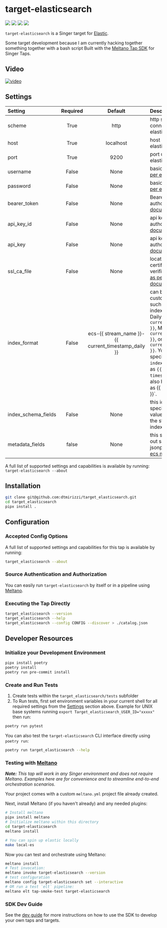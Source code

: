 # target-elasticsearch

![](https://img.shields.io/badge/Maintenance%20Status-Active%20(Stable)-brightgreen)
![](https://img.shields.io/pypi/dm/target-elasticsearch?color=3438BF&label=PyPI%20Downloads&)
![](https://img.shields.io/pypi/v/target-elasticsearch?color=3438BF&label=PyPI%20Package%20Version&)
![](https://github.com/dtmirizzi/target-elasticsearch/actions/workflows/ci_workflow.yml/badge.svg)

`target-elasticsearch` is a Singer target for [Elastic](https://www.elastic.co/).

Some target development because I am currently hacking together something together with a bash script
Built with the [Meltano Tap SDK](https://sdk.meltano.com) for Singer Taps.

## Video

[![video](http://img.youtube.com/vi/k6yr8P1f93U/0.jpg)](https://www.youtube.com/watch?v=k6yr8P1f93U "target")


## Settings

| Setting             | Required |                       Default                       | Description                                                                                                                                                                                                                                                                                                                                                                                             |
|:--------------------|:--------:|:---------------------------------------------------:|:--------------------------------------------------------------------------------------------------------------------------------------------------------------------------------------------------------------------------------------------------------------------------------------------------------------------------------------------------------------------------------------------------------|
| scheme              |   True   |                        http                         | http scheme used for connecting to elasticsearch                                                                                                                                                                                                                                                                                                                                                        |
| host                |   True   |                      localhost                      | host used to connect to elasticsearch                                                                                                                                                                                                                                                                                                                                                                   |
| port                |   True   |                        9200                         | port use to connect to elasticsearch                                                                                                                                                                                                                                                                                                                                                                    |
| username            |  False   |                        None                         | basic auth username [as per elastic documentation](https://www.elastic.co/guide/en/elasticsearch/client/python-api/current/connecting.html##auth-basic)                                                                                                                                                                                                                                                 |
| password            |  False   |                        None                         | basic auth password [as per elastic documentation](https://www.elastic.co/guide/en/elasticsearch/client/python-api/current/connecting.html##auth-basic)                                                                                                                                                                                                                                                 |
| bearer_token        |  False   |                        None                         | Bearer token for bearer authorization [as per elastic documentation](https://www.elastic.co/guide/en/elasticsearch/client/python-api/current/connecting.html#auth-bearer)                                                                                                                                                                                                                               |
| api_key_id          |  False   |                        None                         | api key id for auth key authorization [as per elastic documentation](https://www.elastic.co/guide/en/elasticsearch/client/python-api/current/connecting.html#auth-apikey)                                                                                                                                                                                                                               |
| api_key             |  False   |                        None                         | api key for auth key authorization [as per elastic documentation](https://www.elastic.co/guide/en/elasticsearch/client/python-api/current/connecting.html#auth-apikey)                                                                                                                                                                                                                                  |
| ssl_ca_file         |  False   |                        None                         | location of the the SSL certificate for cert verification ie. `/some/path` [as per elastic documentation](https://www.elastic.co/guide/en/elasticsearch/client/python-api/current/connecting.html#_verifying_https_with_ca_certificates)                                                                                                                                                                |
| index_format        |  False   | ecs-{{ stream_name }}-{{ current_timestamp_daily }} | can be used to handle custom index formatting such as specifying `-latest` index. Default options: Daily `{{ current_timestamp_daily }}`, Monthly `{{ current_timestamp_monthly }}`, or Yearly `{{ current_timestamp_yearly }}`. You should use fields specified in `index_schema_fields` such as `{{ _id }}` or `{{ timestamp }}` . There are also helper fuctions such as {{ to_daily(timestamp) }}`. |
| index_schema_fields |  False   |                        None                         | this id map allows you to specify specific record values via jsonpath from the stream to be used in index formulation.                                                                                                                                                                                                                                                                                  |
| metadata_fields     |  false   |                        None                         | this should be used to pull out specific fields via jsonpath to be used on for [ecs metadata patters](https://www.elastic.co/guide/en/elasticsearch/reference/current/mapping-fields.html)                                                                                                                                                                                                              |

A full list of supported settings and capabilities is available by running: `target-elasticsearch --about`

## Installation

```bash
git clone git@github.com:dtmirizzi/target_elasticsearch.git
cd target_elasticsearch
pipx install .
```

## Configuration

### Accepted Config Options

A full list of supported settings and capabilities for this
tap is available by running:

```bash
target_elasticsearch --about
```

### Source Authentication and Authorization


You can easily run `target-elasticsearch` by itself or in a pipeline using [Meltano](https://meltano.com/).


### Executing the Tap Directly

```bash
target_elasticsearch --version
target_elasticsearch --help
target_elasticsearch --config CONFIG --discover > ./catalog.json
```

## Developer Resources

### Initialize your Development Environment

```bash
pipx install poetry
poetry install
poetry run pre-commit install
```

### Create and Run Tests

1. Create tests within the `target_elasticsearch/tests` subfolder
1. To Run tests, first set environment variables in your current shell for all required settings from the [Settings](#Settings) section above. Example for UNIX base systems running `export Target_elasticsearch_USER_ID="xxxxx"` then run:

```bash
poetry run pytest
```

You can also test the `target-elasticsearch` CLI interface directly using `poetry run`:

```bash
poetry run target_elasticsearch --help
```

### Testing with [Meltano](https://www.meltano.com)

_**Note:** This tap will work in any Singer environment and does not require Meltano.
Examples here are for convenience and to streamline end-to-end orchestration scenarios._

Your project comes with a custom `meltano.yml` project file already created.

Next, install Meltano (if you haven't already) and any needed plugins:

```bash
# Install meltano
pipx install meltano
# Initialize meltano within this directory
cd target-elasticsearch
meltano install
```

```bash
# You can spin up elastic locally
make local-es
```

Now you can test and orchestrate using Meltano:

```bash
meltano install
# Test invocation:
meltano invoke target-elasticsearch --version
# test configuration
meltano config target-elasticsearch set --interactive
# OR run a test `elt` pipeline:
meltano elt tap-smoke-test target-elasticsearch
```

### SDK Dev Guide

See the [dev guide](https://sdk.meltano.com/en/latest/dev_guide.html) for more instructions on how to use the SDK to
develop your own taps and targets.
